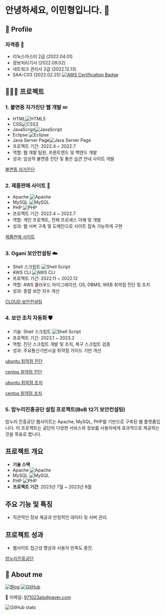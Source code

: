 # 안녕하세요, 이민형입니다. 👋

## 🔎 Profile

### 자격증 📜
- 리눅스마스터 2급 (2022.04.01)
- 정보처리기사 (2022.09.02)
- 네트워크 관리사 2급 (2022.12.13)
- SAA-C03 (2022.02.25) [![AWS Certification Badge](https://img.shields.io/badge/AWS-Certification-blue)](https://www.credly.com/badges/9040d238-7e1d-4663-8a91-2c5319368d50/public_url)

## 👩🏻‍💻 프로젝트

### 1. 불면증 자가진단 웹 개발 💤
- HTML![HTML5](https://img.shields.io/badge/-HTML5-E34F26?style=flat&logo=html5&logoColor=white)
- CSS![CSS3](https://img.shields.io/badge/-CSS3-1572B6?style=flat&logo=css3&logoColor=white)
- JavaScript![JavaScript](https://img.shields.io/badge/-JavaScript-F7DF1E?style=flat&logo=javascript&logoColor=black)
- Eclipse ![Eclipse](https://img.shields.io/badge/-Eclipse-2C2255?style=flat&logo=eclipse&logoColor=white)
- Java Server Page![Java Server Page](https://img.shields.io/badge/-Java%20Server%20Page-007396?style=flat&logo=java&logoColor=white)
- 프로젝트 기간: 2022.4 ~ 2022.7
- 역할: 웹 개발 팀원, 프론트엔드 및 백엔드 개발
- 성과: 임상적 불면증 진단 및 좋은 습관 안내 사이트 개발

[불면증 자가진단](https://github.com/971023als/jsp)

##

### 2. 제품판매 사이트 🛒
- Apache ![Apache](https://img.shields.io/badge/-Apache-D22128?style=flat&logo=apache&logoColor=white)
- MySQL ![MySQL](https://img.shields.io/badge/-MySQL-4479A1?style=flat&logo=mysql&logoColor=white)
- PHP ![PHP](https://img.shields.io/badge/-PHP-777BB4?style=flat&logo=php&logoColor=white)
- 프로젝트 기간: 2022.4 ~ 2022.7
- 역할: 개인 프로젝트, 전체 프로세스 이해 및 개발
- 성과: 웹 서버 구축 및 도메인으로 사이트 접속 가능하게 구현

[제품판매 사이트](https://github.com/971023als/oldphp)

##

### 3. Ogani 보안컨설팅 ☁️
- Shell 스크립트 ![Shell Script](https://img.shields.io/badge/-Shell%20Script-4EAA25?style=flat&logo=gnu-bash&logoColor=white)
- AWS CLI ![AWS CLI](https://img.shields.io/badge/-AWS%20CLI-FF9900?style=flat&logo=amazonaws&logoColor=white)
- 프로젝트 기간: 2022.11 ~ 2022.12
- 역할: AWS 클라우드 마이그레이션, OS, DBMS, WEB 취약점 진단 및 조치
- 성과: 종합 보안 지수 개선

[CLOUD 보안컨설팅](https://github.com/971023als/php)

##

### 4. 보안 조치 자동화 🛡️
- 기술: Shell 스크립트 ![Shell Script](https://img.shields.io/badge/-Shell%20Script-4EAA25?style=flat&logo=gnu-bash&logoColor=white)
- 프로젝트 기간: 2023.1 ~ 2023.2
- 역할: 진단 스크립트 개발 및 조치, 복구 스크립트 검증
- 성과: 주요통신기반시설 취약점 가이드 기반 개선

[ubuntu 취약점 진단](https://github.com/971023als/ubunut-vul)

[centos 취약점 진단](https://github.com/971023als/centos-vul)

[ubuntu 취약점 조치](https://github.com/971023als/ubud)

[centos 취약점 조치](https://github.com/971023als/ced)  

## 

### 5. 밥누리진흥공단 설립 프로젝트(BoB 12기 보안컨설팅)

밥누리 진흥공단 웹사이트는 Apache, MySQL, PHP를 기반으로 구축된 웹 플랫폼입니다. 이 프로젝트는 공단의 다양한 서비스와 정보를 사용자에게 효과적으로 제공하는 것을 목표로 합니다.

## 프로젝트 개요

- **기술 스택**
- Apache ![Apache](https://img.shields.io/badge/-Apache-D22128?style=flat&logo=apache&logoColor=white)
- MySQL ![MySQL](https://img.shields.io/badge/-MySQL-4479A1?style=flat&logo=mysql&logoColor=white)
- PHP ![PHP](https://img.shields.io/badge/-PHP-777BB4?style=flat&logo=php&logoColor=white)
- **프로젝트 기간**: 2023년 7월 ~ 2023년 8월

## 주요 기능 및 특징

- 직관적인 정보 제공과 안정적인 데이터 및 서버 관리.

## 프로젝트 성과

- 웹사이트 접근성 향상과 사용자 만족도 증진.

[밥누리진흥공단](https://github.com/971023als/bobnuri)  


## 💫 About me

[![Blog](https://img.shields.io/badge/티스토리-보안%20직무%20포트폴리오-blue)](https://59lee.tistory.com/?page=3)
[![GitHub](https://img.shields.io/badge/GitHub-971023als-lightgrey?style=flat&logo=github)](https://github.com/971023als)

📧 이메일: [971023als@naver.com](mailto:971023als@naver.com)


![GitHub stats](https://github-readme-stats.vercel.app/api?username=971023als&show_icons=true&theme=omni)

